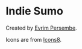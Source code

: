 # Indie Sumo

Created by [Evrim Persembe](https://evrim.io).

Icons are from [Icons8](https://icons8.com/license/).
